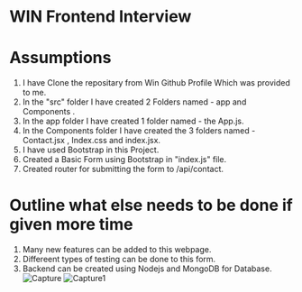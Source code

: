 # WIN Frontend  Interview



# Assumptions

1. I have Clone the repositary from Win Github Profile Which was provided to me.
2. In the "src" folder I have created 2 Folders named - app and Components .
3. In the app folder I have created 1 folder named - the App.js.
4. In the Components folder I have created the 3 folders named - Contact.jsx , Index.css and index.jsx.
5. I have used Bootstrap in this Project.
6. Created a Basic Form using Bootstrap in "index.js" file.
7. Created router for submitting the form to /api/contact.





# Outline what else needs to be done if given more time


1. Many new features can be added to this webpage.
2. Differeent types of testing can be done  to this form.
3. Backend  can be created using Nodejs and MongoDB for Database.
![Capture](https://user-images.githubusercontent.com/70676290/208247291-bd2cdfe8-6e2d-43b5-bac0-8f272d046e2d.PNG)
![Capture1](https://user-images.githubusercontent.com/70676290/208247293-f84df7e9-d496-498d-9095-30d4522c08a5.PNG)

